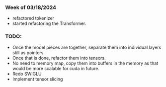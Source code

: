 ### Week of 03/18/2024
 - refactored tokenizer
 - started refactoring the Transformer.

### TODO:
 - Once the model pieces are together, separate them into individual layers still as pointers.
 - Once that is done, refactor them into tensors.
 - No need to memory map, copy them into buffers in the memory as that would be more scalable for cuda in future.
 - Redo SWIGLU
 - Implement tensor slicing